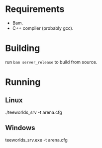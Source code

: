 # Requirements
* Bam.
* C++ compiler (probably gcc).

# Building
run `bam server_release` to build from source.

# Running
## Linux
./teeworlds_srv -t arena.cfg
## Windows
teeworlds_srv.exe -t arena.cfg
